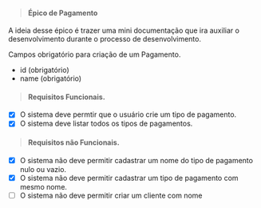 > #### Épico de Pagamento

A ideia desse épico é trazer uma mini documentação que ira auxiliar o desenvolvimento durante o processo de desenvolvimento.

Campos obrigatório para criação de um Pagamento.
 * id (obrigatório)
 * name (obrigatório)


> #### Requisitos Funcionais.

* [X] O sistema deve permtir que o usuário crie um tipo de pagamento.
* [X] O sistema deve listar todos os tipos de pagamentos.

> #### Requisitos não Funcionais.

* [X] O sistema não deve permitir cadastrar um nome do tipo de pagamento nulo ou vazio.
* [X] O sistema não deve permitir cadastrar um tipo de pagamento com mesmo nome.
* [ ] O sistema não deve permitir criar um cliente com nome